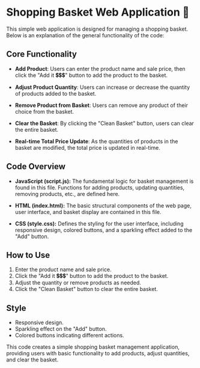 # Shopping Basket Web Application 🛒

This simple web application is designed for managing a shopping basket. Below is an explanation of the general functionality of the code:

## Core Functionality

- **Add Product**: Users can enter the product name and sale price, then click the "Add it 💲💲💲" button to add the product to the basket.

- **Adjust Product Quantity**: Users can increase or decrease the quantity of products added to the basket.

- **Remove Product from Basket**: Users can remove any product of their choice from the basket.

- **Clear the Basket**: By clicking the "Clean Basket" button, users can clear the entire basket.

- **Real-time Total Price Update**: As the quantities of products in the basket are modified, the total price is updated in real-time.

## Code Overview

- **JavaScript (script.js):** The fundamental logic for basket management is found in this file. Functions for adding products, updating quantities, removing products, etc., are defined here.

- **HTML (index.html):** The basic structural components of the web page, user interface, and basket display are contained in this file.

- **CSS (style.css):** Defines the styling for the user interface, including responsive design, colored buttons, and a sparkling effect added to the "Add" button.

## How to Use

1. Enter the product name and sale price.
2. Click the "Add it 💲💲💲" button to add the product to the basket.
3. Adjust the quantity or remove products as needed.
4. Click the "Clean Basket" button to clear the entire basket.

## Style

- Responsive design.
- Sparkling effect on the "Add" button.
- Colored buttons indicating different actions.

This code creates a simple shopping basket management application, providing users with basic functionality to add products, adjust quantities, and clear the basket.
